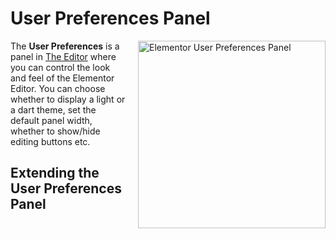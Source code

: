 # User Preferences Panel

<img src="/assets/img/user-preferences-panel.png" alt="Elementor User Preferences Panel" style="float: right; width: 300px; margin-left: 20px; margin-bottom: 20px;">

The **User Preferences** is a panel in [The Editor](/editor/) where you can control the look and feel of the Elementor Editor. You can choose whether to display a light or a dart theme, set the default panel width, whether to show/hide editing buttons etc.

## Extending the User Preferences Panel
